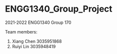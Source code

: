 # ENGG1340_Group_Project
2021-2022 ENGG1340 Group 170

Team members:
1. Xiang Chen 3035951868
2. Ruiyi Lin  3035948419
